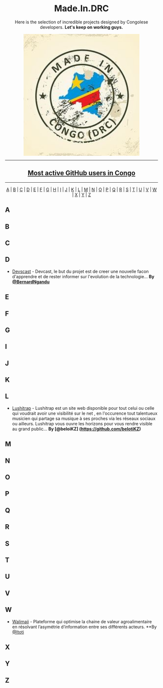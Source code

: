 <h1 align="center">
  Made.In.DRC
</h1>

<p align="center">
Here is the selection of incredible projects designed by Congolese developers.
<strong>Let's keep on working guys.</strong></p>

<p align="center"><img align="center" src="img/9d4bb757d30d6e75207896842f7cd884--congo-kinshasa-vector-vector.jpg" height="400em" />
</p>

-----------------

<h2 align="center">
  <a href="https://commits.top/congo.html">Most active GitHub users in Congo</a>
</h2>

----------------

<p align="center">
  <a href="#A">A</a> | <a href="#B">B</a> | <a href="#C">C</a> | <a href="#D">D</a> | <a href="#E">E</a> | <a href="#F">F</a> | <a href="#G">G</a> | <a href="#H">H</a> | <a href="#I">I</a> | <a href="#J">J</a> | <a href="#K">K</a> | <a href="#L">L</a> | <a href="#M">M</a> | <a href="#N">N</a> | <a href="#O">O</a> | <a href="#P">P</a> | <a href="#Q">Q</a> | <a href="#R">R</a> | <a href="#S">S</a> | <a href="#T">T</a> | <a href="#U">U</a> | <a href="#V">V</a> | <a href="#W">W</a> | <a href="#X">X</a> | <a href="#Y">Y</a> | <a href="#Z">Z</a>
</p>

## <a name="A"> </a>A

## <a name="B"> </a>B

## <a name="C"> </a>C

## <a name="D"> </a>D

* [Devscast](https://github.com/itotafrica/devscast-backend) - Devcast, le but du projet est de creer une nouvelle facon d'apprendre et de rester informer sur l'evolution de la technologie...  **By [@BernardNgandu](https://twitter.com/bernardngandu)**

## <a name="E"> </a>E

## <a name="F"> </a>F

## <a name="G"> </a>G

## <a name="I"> </a>I

## <a name="J"> </a>J

## <a name="K"> </a>K

## <a name="L"> </a>L
* [Lushitrap](https://lushitrap.com) - Lushitrap est un site web disponible pour tout celui ou celle qui voudrait avoir une visibilité sur le net , en l'occurence tout talentueux musicien qui partage sa musique à ses proches via les réseaux sociaux ou ailleurs. Lushitrap vous ouvre les horizons pour vous rendre visible au grand public... **By [@beloiKZ] (https://github.com/belotiKZ)**

## <a name="M"> </a>M

## <a name="N"> </a>N

## <a name="O"> </a>O

## <a name="P"> </a>P

## <a name="Q"> </a>Q

## <a name="R"> </a>R

## <a name="S"> </a>S

## <a name="T"> </a>T

## <a name="U"> </a>U

## <a name="V"> </a>V

## <a name="W"> </a>W

* [Walimaji]() - Plateforme qui optimise la chaine de valeur agroalimentaire en résolvant l’asymétrie d’information entre ses différents acteurs. **By [@Itoti]()

## <a name="X"> </a>X

## <a name="Y"> </a>Y

## <a name="Z"> </a>Z
